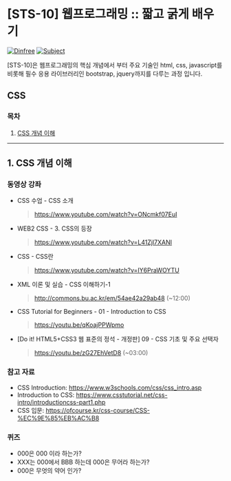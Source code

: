 
# [STS-10] 웹프로그래밍 :: 짧고 굵게 배우기

[![Dinfree][din-badge]][din-url]
[![Subject][basic-badge]][din-url]

[STS-10]은 웹프로그래밍의 핵심 개념에서 부터 주요 기술인 html, css, javascript를 비롯해 필수 응용 라이브러리인 bootstrap, jquery까지를 다루는 과정 입니다.

## CSS


### 목차
1. [CSS 개념 이해](#css1)

---
<a id="css1"></a> 
## 1. CSS 개념 이해


### 동영상 강좌
- CSS 수업 - CSS 소개
    > https://www.youtube.com/watch?v=ONcmkf07EuI

- WEB2 CSS - 3. CSS의 등장
    > https://www.youtube.com/watch?v=L41Zjl7XANI

- CSS - CSS란
    > https://www.youtube.com/watch?v=IY6PraWOYTU

- XML 이론 및 실습 - CSS 이해하기-1
    > http://commons.bu.ac.kr/em/54ae42a29ab48 (~12:00)

- CSS Tutorial for Beginners - 01 - Introduction to CSS
    > https://youtu.be/qKoajPPWpmo

- [Do it! HTML5+CSS3 웹 표준의 정석 - 개정판] 09 - CSS 기초 및 주요 선택자
    > https://youtu.be/zG27EhVetD8 (~03:00)

  

### 참고 자료
- CSS Introduction: https://www.w3schools.com/css/css_intro.asp
- Introduction to CSS: https://www.csstutorial.net/css-intro/introductioncss-part1.php
- CSS 입문: https://ofcourse.kr/css-course/CSS-%EC%9E%85%EB%AC%B8


### 퀴즈
- 000은 000 이라 하는가?
- XXX는 000에서 BBB 하는데 000은 무어라 하는가?
- 000은 무엇의 약어 인가?



[din-badge]:https://img.shields.io/badge/dinfree-edu-orange.svg
[din-url]:https://github.com/dinfree
[basic-badge]:https://img.shields.io/badge/core-basic-green.svg
